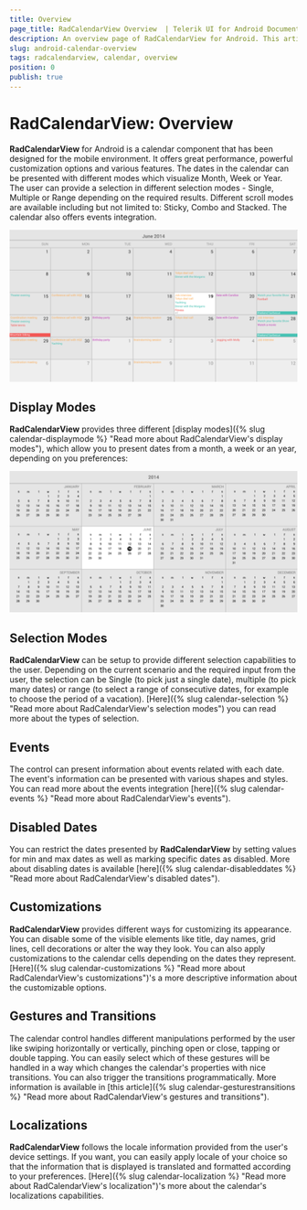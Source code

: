 ```yaml
---
title: Overview
page_title: RadCalendarView Overview  | Telerik UI for Android Documentation
description: An overview page of RadCalendarView for Android. This article explains the most important things you need to know before using RadCalendarView.
slug: android-calendar-overview
tags: radcalendarview, calendar, overview
position: 0
publish: true
---
```


# RadCalendarView: Overview

**RadCalendarView** for Android is a calendar component that has been designed for the mobile environment. It offers great performance, powerful customization options and various features.
The dates in the calendar can be presented with different modes which visualize Month, Week or Year. The user can provide a selection in different selection modes - Single, Multiple or Range depending on the required results.
Different scroll modes are available including but not limited to: Sticky, Combo and Stacked.
The calendar also offers events integration.

![TelerikUI-Calendar-Overview](images/calendar-overview-1.png "Calendar Overview.")

## Display Modes

**RadCalendarView** provides three different [display modes]({% slug calendar-displaymode %} "Read more about RadCalendarView's display modes"), which allow you to present dates from a month, a week or an year, depending on you preferences:

![TelerikUI-Calendar-Year](images/calendar-overview-2.png "Calendar in Year mode.")

## Selection Modes

**RadCalendarView** can be setup to provide different selection capabilities to the user. Depending on the current scenario and the required input from the user, the selection can be Single (to pick just a single date),
multiple (to pick many dates) or range (to select a range of consecutive dates, for example to choose the period of a vacation). [Here]({% slug calendar-selection %} "Read more about RadCalendarView's selection modes")
you can read more about the types of selection.

## Events

The control can present information about events related with each date. The event's information can be presented with various shapes and styles. You can read more about the events integration
[here]({% slug calendar-events %} "Read more about RadCalendarView's events").

## Disabled Dates

You can restrict the dates presented by **RadCalendarView** by setting values for min and max dates as well as marking specific dates as disabled. More about disabling dates is available [here]({% slug calendar-disableddates %} "Read more about RadCalendarView's disabled dates").

## Customizations

**RadCalendarView** provides different ways for customizing its appearance. You can disable some of the visible elements like title, day names, grid lines, cell decorations or alter the way they look. You can also apply
customizations to the calendar cells depending on the dates they represent. [Here]({% slug calendar-customizations %} "Read more about RadCalendarView's customizations")'s a more descriptive information about the customizable options.

## Gestures and Transitions

The calendar control handles different manipulations performed by the user like swiping horizontally or vertically, pinching open or close, tapping or double tapping. You can easily select which of these gestures will
be handled in a way which changes the calendar's properties with nice transitions. You can also trigger the transitions programmatically. More information is available in
[this article]({% slug calendar-gesturestransitions %} "Read more about RadCalendarView's gestures and transitions").

## Localizations

**RadCalendarView** follows the locale information provided from the user's device settings. If you want, you can easily apply locale of your choice so that the information that is displayed is translated and formatted
according to your preferences. [Here]({% slug calendar-localization %} "Read more about RadCalendarView's localization")'s more about the calendar's localizations capabilities.

